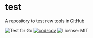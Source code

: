 # test
A repository to test new tools in GitHub

![Test for Go](https://github.com/DhunterAO/test/workflows/Test%20for%20Go/badge.svg)
[![codecov](https://codecov.io/gh/DhunterAO/test/branch/master/graph/badge.svg)](https://codecov.io/gh/DhunterAO/test)
![License: MIT](https://img.shields.io/badge/License-MIT-blue.svg)
